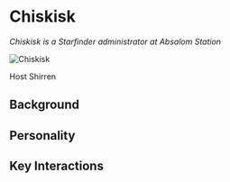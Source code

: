 # Chiskisk

*Chiskisk is a Starfinder administrator at Absalom Station*

![Chiskisk](https://www.dropbox.com/s/pars21ve039xx86/chiskisk.jpg?raw=1)

Host Shirren

## Background

## Personality

## Key Interactions

